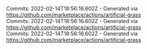 Commits: 2022-02-14T18:56:16.602Z - Generated via https://github.com/marketplace/actions/artificial-grass
<br>
Commits: 2022-02-14T18:56:16.602Z - Generated via https://github.com/marketplace/actions/artificial-grass
<br>
Commits: 2022-02-14T18:56:16.602Z - Generated via https://github.com/marketplace/actions/artificial-grass
<br>

